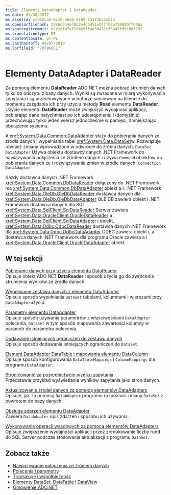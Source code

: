 ```yaml
---
title: Elementy DataAdapter i DataReader
ms.date: 03/30/2017
ms.assetid: cc952ca2-ec19-46ab-9189-15174b52cb74
ms.openlocfilehash: 20c6d514e70d2e4db451e0fff02e72688bf7d0ba
ms.sourcegitcommit: d2e1dfa7ef2d4e9ffae3d431cf6a4ffd9c8d378f
ms.translationtype: MT
ms.contentlocale: pl-PL
ms.lasthandoff: 09/07/2019
ms.locfileid: "70786651"
---
```

# <a name="dataadapters-and-datareaders"></a>Elementy DataAdapter i DataReader
Za pomocą elementu **DataReader** ADO.NET można pobrać strumień danych tylko do odczytu z bazy danych. Wyniki są zwracane w miarę wykonywania zapytania i są przechowywane w buforze sieciowym na kliencie do momentu zażądania ich przy użyciu metody **Read** elementu **DataReader**. Użycie elementu **DataReader** może zwiększyć wydajność aplikacji, pobierając dane natychmiast po ich udostępnieniu i (domyślnie) przechowując tylko jeden wiersz jednocześnie w pamięci, zmniejszając obciążenie systemu.  
  
 A <xref:System.Data.Common.DataAdapter> służy do pobierania danych ze źródła danych i wypełniania tabel <xref:System.Data.DataSet>w. Rozwiązuje również zmiany wprowadzone w odwrocie do źródła danych. `DataSet` `DataAdapter` Używa obiektu dostawcy danych .NET Framework do nawiązywania połączenia ze źródłem danych i używa `Command` obiektów do pobierania danych ze i rozwiązywania zmian w źródle danych. `Connection` `DataAdapter`  
  
 Każdy dostawca danych .NET Framework <xref:System.Data.Common.DbDataReader> dołączony do .NET Framework ma <xref:System.Data.Common.DbDataAdapter> obiekt a i: .NET Framework <xref:System.Data.OleDb.OleDbDataReader> dostawca danych dla <xref:System.Data.OleDb.OleDbDataAdapter> OLE DB zawiera obiekt i .NET Framework dostawca danych dla SQL <xref:System.Data.SqlClient.SqlDataReader> Serwer zawiera <xref:System.Data.OracleClient.OracleDataReader> a <xref:System.Data.SqlClient.SqlDataAdapter> i obiekt, <xref:System.Data.Odbc.OdbcDataReader> dostawca danych .NET Framework dla <xref:System.Data.Odbc.OdbcDataAdapter> ODBC zawiera obiekt i, a dostawca danych .NET Framework dla programu Oracle zawiera a i <xref:System.Data.OracleClient.OracleDataAdapter> obiekt.  
  
## <a name="in-this-section"></a>W tej sekcji  
 [Pobieranie danych przy użyciu elementu DataReader](retrieving-data-using-a-datareader.md)  
 Opisuje obiekt ADO.NET **DataReader** i sposób użycia go do zwrócenia strumienia wyników ze źródła danych.  
  
 [Wypełnianie zestawu danych z elementu DataAdapter](populating-a-dataset-from-a-dataadapter.md)  
 Opisuje sposób wypełniania `DataSet` tabelami, kolumnami i wierszami przy `DataAdapter`użyciu.  
  
 [Parametry elementu DataAdapter](dataadapter-parameters.md)  
 Opisuje sposób używania parametrów z właściwościami `DataAdapter` polecenia, `DataSet` w tym sposób mapowania zawartości kolumny w parametr do parametru polecenia.  
  
 [Dodawanie istniejących ograniczeń do zestawu danych](adding-existing-constraints-to-a-dataset.md)  
 Opisuje sposób dodawania istniejących ograniczeń do `DataSet`.  
  
 [Element DataAdapter DataTable i mapowania elementu DataColumn](dataadapter-datatable-and-datacolumn-mappings.md)  
 Opisuje sposób konfigurowania `DataTableMappings` i `ColumnMappings` dla programu `DataAdapter`.  
  
 [Stronicowanie za pośrednictwem wyniku zapytania](paging-through-a-query-result.md)  
 Przedstawia przykład wyświetlania wyników zapytania jako stron danych.  
  
 [Aktualizowanie źródeł danych za pomocą elementów DataAdapters](updating-data-sources-with-dataadapters.md)  
 Opisuje, jak za pomocą `DataAdapter` programu rozpoznać zmiany `DataSet` z powrotem do bazy danych.  
  
 [Obsługa zdarzeń elementu DataAdapter](handling-dataadapter-events.md)  
 Zawiera `DataAdapter` opis zdarzeń i sposobu ich używania.  
  
 [Wykonywanie operacji wsadowych za pomocą elementów DataAdapters](performing-batch-operations-using-dataadapters.md)  
 Opisuje zwiększenie wydajności aplikacji przez zredukowanie liczby rund do SQL Server podczas stosowania aktualizacji z programu `DataSet`.  
  
## <a name="see-also"></a>Zobacz także

- [Nawiązywanie połączenia ze źródłem danych](connecting-to-a-data-source.md)
- [Polecenia i parametry](commands-and-parameters.md)
- [Transakcje i współbieżność](transactions-and-concurrency.md)
- [Elementy DataSet, DataTable i DataView](./dataset-datatable-dataview/index.md)
- [Omówienie ADO.NET](ado-net-overview.md)
